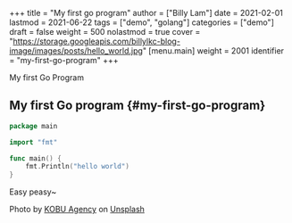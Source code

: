 +++
title = "My first go program"
author = ["Billy Lam"]
date = 2021-02-01
lastmod = 2021-06-22
tags = ["demo", "golang"]
categories = ["demo"]
draft = false
weight = 500
nolastmod = true
cover = "https://storage.googleapis.com/billylkc-blog-image/images/posts/hello_world.jpg"
[menu.main]
  weight = 2001
  identifier = "my-first-go-program"
+++

My first Go Program

<!--more-->


## My first Go program {#my-first-go-program}

```go
package main

import "fmt"

func main() {
    fmt.Println("hello world")
}
```

Easy peasy~

Photo by [KOBU Agency](<https://unsplash.com/@kobuagency?utm%5Fsource=unsplash&utm%5Fmedium=referral&utm%5Fcontent=creditCopyText>) on [Unsplash](<https://unsplash.com/s/photos/hello-world?utm%5Fsource=unsplash&utm%5Fmedium=referral&utm%5Fcontent=creditCopyText>)
